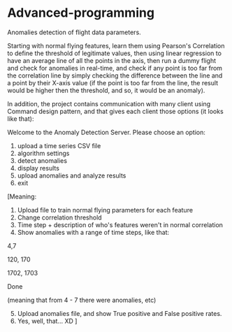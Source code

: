 # Advanced-programming

Anomalies detection of flight data parameters.

Starting with normal flying features, learn them using Pearson's Correlation to define the threshold of legitimate values, then using linear regression to have an average line of all the points in the axis, then run a dummy flight and check for anomalies in real-time, and check if any point is too far from the correlation line by simply checking the difference between the line and a point by their X-axis value (if the point is too far from the line, the result would be higher then the threshold, and so, it would be an anomaly).

In addition, the project contains communication with many client using Command design pattern, and that gives each client those options (it looks like that):

Welcome to the Anomaly Detection Server.
Please choose an option:
1. upload a time series CSV file
2. algorithm settings
3. detect anomalies
4. display results
5. upload anomalies and analyze results
6. exit

[Meaning:

1. Upload file to train normal flying parameters for each feature
2. Change correlation threshold
3. Time step + description of who's features weren't in normal correlation
4. Show anomalies with a range of time steps, like that:

4,7

120, 170

1702, 1703

Done
  
  (meaning that from 4 - 7 there were anomalies, etc)
  
5. Upload anomalies file, and show True positive and False positive rates.
6. Yes, well, that... XD
]
